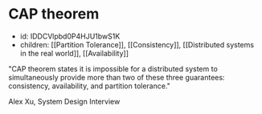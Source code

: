 # CAP theorem
* id: IDDCVlpbd0P4HJU1bwS1K
* children: [[Partition Tolerance]], [[Consistency]], [[Distributed systems in the real world]], [[Availability]]

"CAP theorem states it is impossible for a distributed system to simultaneously provide more than two of these three guarantees: consistency, availability, and partition tolerance."

Alex Xu, System Design Interview